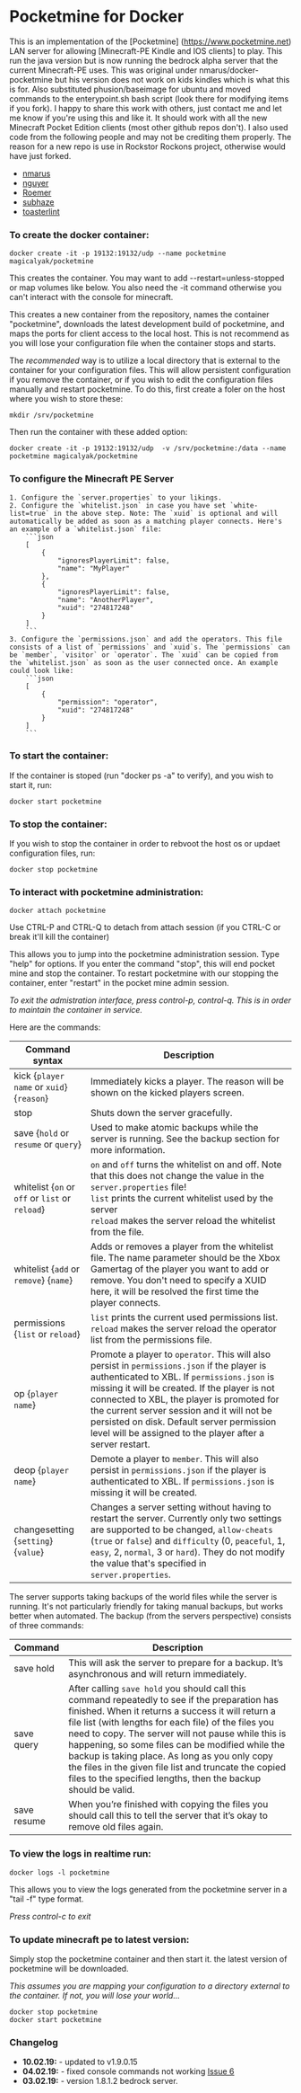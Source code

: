 # Pocketmine for Docker

This is an implementation of the [Pocketmine] (https://www.pocketmine.net) LAN server for allowing [Minecraft-PE Kindle and IOS clients] to play. This run the java version but is now running the bedrock alpha server that the current Minecraft-PE uses. 
This was original under nmarus/docker-pocketmine but his version does not work on kids kindles which is what this is for. Also substituted phusion/baseimage for ubuntu and moved commands to the enterypoint.sh bash script (look there for modifying items if you fork). I happy to share this work with others, just contact me and let me know if you're using this and like it.  It should work with all the new Minecraft Pocket Edition clients (most other github repos don't).
I also used code from the following people and may not be crediting them properly.  The reason for a new repo is use in Rockstor Rockons project, otherwise would have just forked.

* [nmarus](https://github.com/nmarus/docker-pocketmine)
* [nguyer](https://github.com/nguyer/bedrock-server)
* [Roemer](https://github.com/Roemer/bedrock-server)
* [subhaze](https://github.com/subhaze/bedrock-server)
* [toasterlint](https://github.com/toasterlint/minecraft_bedrock)

### To create the docker container:

    docker create -it -p 19132:19132/udp --name pocketmine magicalyak/pocketmine

This creates the container.  You may want to add --restart=unless-stopped or map volumes like below.  You also need the -it command otherwise you can't interact with the console for minecraft.

This creates a new container from the repository, names the container "pocketmine", downloads the latest development build of pocketmine, and maps the ports for client access to the local host. This is not recommend as you will lose your configuration file when the container stops and starts. 
    
The *recommended* way is to utilize a local directory that is external to the container for your configuration files. This will allow persistent configuration if you remove the container, or if you wish to edit the configuration files manually and restart pocketmine. To do this, first create a foler on the host where you wish to store these:

    mkdir /srv/pocketmine
    
Then run the container with these added option:

    docker create -it -p 19132:19132/udp  -v /srv/pocketmine:/data --name pocketmine magicalyak/pocketmine

### To configure the Minecraft PE Server

    1. Configure the `server.properties` to your likings.
    2. Configure the `whitelist.json` in case you have set `white-list=true` in the above step. Note: The `xuid` is optional and will automatically be added as soon as a matching player connects. Here's an example of a `whitelist.json` file:
        ```json
        [
            {
                "ignoresPlayerLimit": false,
                "name": "MyPlayer"
            },
            {
                "ignoresPlayerLimit": false,
                "name": "AnotherPlayer",
                "xuid": "274817248"
            }
        ]
        ```
    3. Configure the `permissions.json` and add the operators. This file consists of a list of `permissions` and `xuid`s. The `permissions` can be `member`, `visitor` or `operator`. The `xuid` can be copied from the `whitelist.json` as soon as the user connected once. An example could look like:
        ```json
        [
            {
                "permission": "operator",
                "xuid": "274817248"
            }
        ]
        ```

### To start the container:
If the container is stoped (run "docker ps -a" to verify), and you wish to start it, run: 

    docker start pocketmine

### To stop the container:
If you wish to stop the container in order to rebvoot the host os or updaet configuration files, run:

    docker stop pocketmine

### To interact with pocketmine administration:

    docker attach pocketmine

Use CTRL-P and CTRL-Q to detach from attach session (if you CTRL-C or break it'll kill the container)
    
This allows you to jump into the pocketmine administration session. Type "help" for options. If you enter the command "stop", this will end pocket mine and stop the container. To restart pocketmine with our stopping the container, enter "restart" in the pocket mine admin session.
    
*To exit the admistration interface, press control-p, control-q. This is in order to maintain the container in service.*

Here are the commands:

| Command syntax | Description |
| -------------- | ----------- |
| kick {`player name` or `xuid`} {`reason`} | Immediately kicks a player. The reason will be shown on the kicked players screen. |
| stop | Shuts down the server gracefully. |
| save {`hold` or `resume` or `query`} | Used to make atomic backups while the server is running. See the backup section for more information. |
| whitelist {`on` or `off` or `list` or `reload`} | `on` and `off` turns the whitelist on and off. Note that this does not change the value in the `server.properties` file!<br />`list` prints the current whitelist used by the server<br />`reload` makes the server reload the whitelist from the file.
| whitelist {`add` or `remove`} {`name`} | Adds or removes a player from the whitelist file. The name parameter should be the Xbox Gamertag of the player you want to add or remove. You don't need to specify a XUID here, it will be resolved the first time the player connects. |
| permissions {`list` or `reload`} | `list` prints the current used permissions list.<br />`reload` makes the server reload the operator list from the permissions file. |
| op {`player name`} | Promote a player to `operator`. This will also persist in `permissions.json` if the player is authenticated to XBL. If `permissions.json` is missing it will be created. If the player is not connected to XBL, the player is promoted for the current server session and it will not be persisted on disk. Default server permission level will be assigned to the player after a server restart. |
| deop {`player name`} | Demote a player to `member`. This will also persist in `permissions.json` if the player is authenticated to XBL. If `permissions.json` is missing it will be created. |
| changesetting {`setting`} {`value`} | Changes a server setting without having to restart the server. Currently only two settings are supported to be changed, `allow-cheats` (`true` or `false`) and `difficulty` (0, `peaceful`, 1, `easy`, 2, `normal`, 3 or `hard`). They do not modify the value that's specified in `server.properties`. |

The server supports taking backups of the world files while the server is running. It's not particularly friendly for taking manual backups, but works better when automated. The backup (from the servers perspective) consists of three commands:

| Command | Description |
| ------- | ----------- |
| save hold | This will ask the server to prepare for a backup. It’s asynchronous and will return immediately. |
| save query | After calling `save hold` you should call this command repeatedly to see if the preparation has finished. When it returns a success it will return a file list (with lengths for each file) of the files you need to copy. The server will not pause while this is happening, so some files can be modified while the backup is taking place. As long as you only copy the files in the given file list and truncate the copied files to the specified lengths, then the backup should be valid. |
| save resume | When you’re finished with copying the files you should call this to tell the server that it’s okay to remove old files again. |

### To view the logs in realtime run:

    docker logs -l pocketmine
    
This allows you to view the logs generated from the pocketmine server in a "tail -f" type format. 
    
*Press control-c to exit*

### To update minecraft pe to latest version:
Simply stop the pocketmine container and then start it. the latest version of pocketmine will be downloaded. 

*This assumes you are mapping your configuration to a directory external to the container. If not, you will lose your world...*

    docker stop pocketmine
    docker start pocketmine

### Changelog

* **10.02.19:** - updated to v1.9.0.15
* **04.02.19:** - fixed console commands not working [Issue 6](https://github.com/magicalyak/pocketmine/issues/6)
* **03.02.19:** - version 1.8.1.2 bedrock server.
